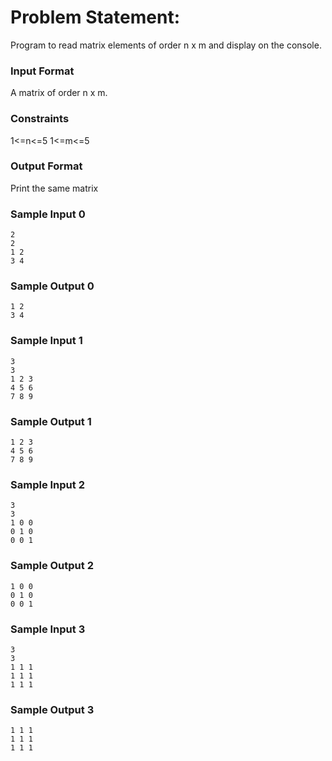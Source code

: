 # Problem Statement:

Program to read matrix elements of order n x m and display on the console.

### Input Format

A matrix of order n x m.

### Constraints

1<=n<=5
1<=m<=5

### Output Format

Print the same matrix

### Sample Input 0
```
2
2
1 2
3 4
```
### Sample Output 0
```
1 2
3 4
```
### Sample Input 1
```
3
3
1 2 3
4 5 6
7 8 9
```
### Sample Output 1
```
1 2 3
4 5 6
7 8 9
```
### Sample Input 2
```
3
3
1 0 0
0 1 0
0 0 1
```
### Sample Output 2
```
1 0 0
0 1 0
0 0 1
```
### Sample Input 3
```
3
3
1 1 1
1 1 1
1 1 1
```
### Sample Output 3
```
1 1 1
1 1 1
1 1 1
```
